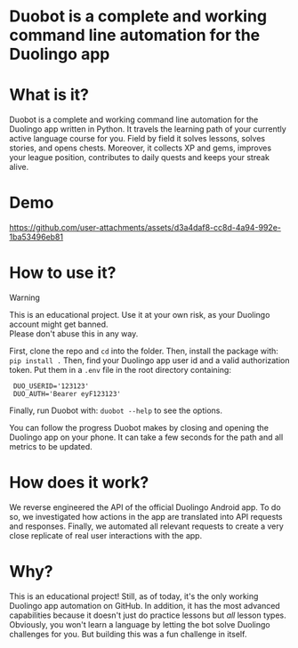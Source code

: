 # Duobot is a complete and working command line automation for the Duolingo app

# What is it?

Duobot is a complete and working command line automation for the Duolingo app written in Python. It travels the learning path of your currently active language course for you. Field by field it solves lessons, solves stories, and opens chests. Moreover, it collects XP and gems, improves your league position, contributes to daily quests and keeps your streak alive.

# Demo

https://github.com/user-attachments/assets/d3a4daf8-cc8d-4a94-992e-1ba53496eb81

# How to use it?

> [!WARNING]  
> This is an educational project. Use it at your own risk, as your Duolingo account might get banned.  
> Please don't abuse this in any way.  

First, clone the repo and `cd` into the folder. Then, install the package with: `pip install .`
Then, find your Duolingo app user id and a valid authorization token. Put them in a `.env` file in the root directory containing:

```
 DUO_USERID='123123'
 DUO_AUTH='Bearer eyF123123'
```

Finally, run Duobot with: `duobot --help` to see the options.

You can follow the progress Duobot makes by closing and opening the Duolingo app on your phone. It can take a few seconds for the path and all metrics to be updated.

# How does it work?

We reverse engineered the API of the official Duolingo Android app. To do so, we investigated how actions in the app are translated into API requests and responses. Finally, we automated all relevant requests to create a very close replicate of real user interactions with the app.

# Why?

This is an educational project! Still, as of today, it's the only working Duolingo app automation on GitHub. In addition, it has the most advanced capabilities because it doesn't just do practice lessons but *all* lesson types.  
Obviously, you won't learn a language by letting the bot solve Duolingo challenges for you. But building this was a fun challenge in itself.
